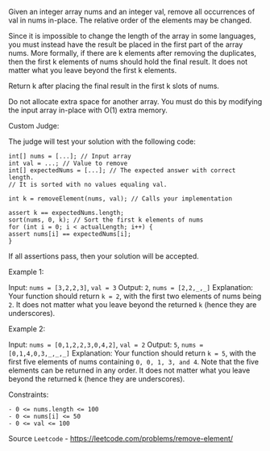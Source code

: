Given an integer array nums and an integer val, remove all occurrences of val in nums in-place. The relative order of the elements may be changed.

Since it is impossible to change the length of the array in some languages, you must instead have the result be placed in the first part of the array nums. More formally, if there are k elements after removing the duplicates, then the first k elements of nums should hold the final result. It does not matter what you leave beyond the first k elements.

Return k after placing the final result in the first k slots of nums.

Do not allocate extra space for another array. You must do this by modifying the input array in-place with O(1) extra memory.

Custom Judge:

The judge will test your solution with the following code:

```
int[] nums = [...]; // Input array
int val = ...; // Value to remove
int[] expectedNums = [...]; // The expected answer with correct length.
// It is sorted with no values equaling val.

int k = removeElement(nums, val); // Calls your implementation

assert k == expectedNums.length;
sort(nums, 0, k); // Sort the first k elements of nums
for (int i = 0; i < actualLength; i++) {
assert nums[i] == expectedNums[i];
}
```

If all assertions pass, then your solution will be accepted.

Example 1:

Input: `nums = [3,2,2,3]`, `val = 3`
Output: `2`, `nums = [2,2,_,_]`
Explanation: Your function should return `k = 2`, with the first two elements of nums being `2`.
It does not matter what you leave beyond the returned `k` (hence they are underscores).

Example 2:

Input: `nums = [0,1,2,2,3,0,4,2]`, `val = 2`
Output: `5`, `nums = [0,1,4,0,3,_,_,_]`
Explanation: Your function should return `k = 5`, with the first five elements of nums containing `0, 0, 1, 3, and 4`.
Note that the five elements can be returned in any order.
It does not matter what you leave beyond the returned k (hence they are underscores).

Constraints:
```
- 0 <= nums.length <= 100
- 0 <= nums[i] <= 50
- 0 <= val <= 100
```

Source `Leetcode` - https://leetcode.com/problems/remove-element/